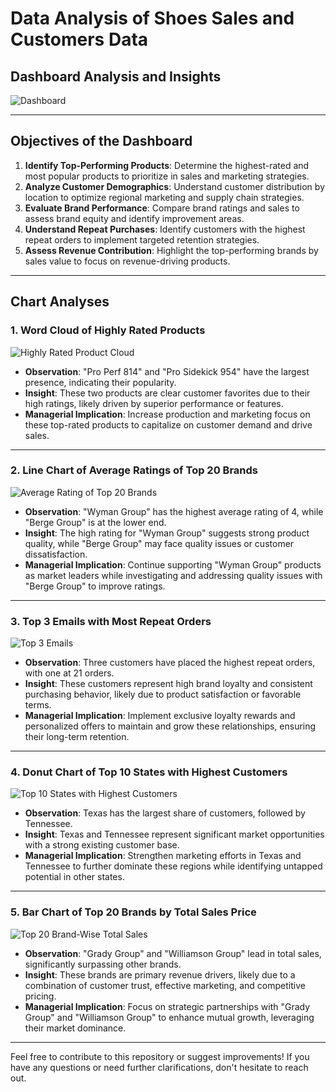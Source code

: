 # Data Analysis of Shoes Sales and Customers Data

## Dashboard Analysis and Insights

![Dashboard](https://github.com/user-attachments/assets/3926d8f8-388a-4d97-9a3c-e589cff2a057)

---

## Objectives of the Dashboard

1. **Identify Top-Performing Products**: Determine the highest-rated and most popular products to prioritize in sales and marketing strategies.
2. **Analyze Customer Demographics**: Understand customer distribution by location to optimize regional marketing and supply chain strategies.
3. **Evaluate Brand Performance**: Compare brand ratings and sales to assess brand equity and identify improvement areas.
4. **Understand Repeat Purchases**: Identify customers with the highest repeat orders to implement targeted retention strategies.
5. **Assess Revenue Contribution**: Highlight the top-performing brands by sales value to focus on revenue-driving products.

---

## Chart Analyses

### 1. Word Cloud of Highly Rated Products

![Highly Rated Product Cloud](https://github.com/user-attachments/assets/0b0d4f37-0a38-49f5-9cdb-7611b66e9f8a)

- **Observation**: "Pro Perf 814" and "Pro Sidekick 954" have the largest presence, indicating their popularity.
- **Insight**: These two products are clear customer favorites due to their high ratings, likely driven by superior performance or features.
- **Managerial Implication**: Increase production and marketing focus on these top-rated products to capitalize on customer demand and drive sales.

---

### 2. Line Chart of Average Ratings of Top 20 Brands

![Average Rating of Top 20 Brands](https://github.com/user-attachments/assets/6f7340ee-2585-4074-b677-8186778921aa)

- **Observation**: "Wyman Group" has the highest average rating of 4, while "Berge Group" is at the lower end.
- **Insight**: The high rating for "Wyman Group" suggests strong product quality, while "Berge Group" may face quality issues or customer dissatisfaction.
- **Managerial Implication**: Continue supporting "Wyman Group" products as market leaders while investigating and addressing quality issues with "Berge Group" to improve ratings.


---

### 3. Top 3 Emails with Most Repeat Orders

![Top 3 Emails](https://github.com/user-attachments/assets/15fe1e24-2891-4ce1-8527-ca5886a5786b)

- **Observation**: Three customers have placed the highest repeat orders, with one at 21 orders.
- **Insight**: These customers represent high brand loyalty and consistent purchasing behavior, likely due to product satisfaction or favorable terms.
- **Managerial Implication**: Implement exclusive loyalty rewards and personalized offers to maintain and grow these relationships, ensuring their long-term retention.


---

### 4. Donut Chart of Top 10 States with Highest Customers

![Top 10 States with Highest Customers](https://github.com/user-attachments/assets/398f49b2-2227-4e74-a3c4-9c3c5c14bb7a)

- **Observation**: Texas has the largest share of customers, followed by Tennessee.
- **Insight**: Texas and Tennessee represent significant market opportunities with a strong existing customer base.
- **Managerial Implication**: Strengthen marketing efforts in Texas and Tennessee to further dominate these regions while identifying untapped potential in other states.

---

### 5. Bar Chart of Top 20 Brands by Total Sales Price

![Top 20 Brand-Wise Total Sales](https://github.com/user-attachments/assets/e4003f37-0664-4d2c-95cd-8062aa03ce99)

- **Observation**: "Grady Group" and "Williamson Group" lead in total sales, significantly surpassing other brands.
- **Insight**: These brands are primary revenue drivers, likely due to a combination of customer trust, effective marketing, and competitive pricing.
- **Managerial Implication**: Focus on strategic partnerships with "Grady Group" and "Williamson Group" to enhance mutual growth, leveraging their market dominance.

---

Feel free to contribute to this repository or suggest improvements! If you have any questions or need further clarifications, don't hesitate to reach out.
